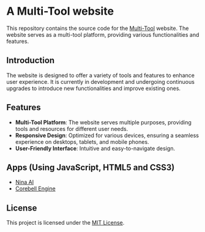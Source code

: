 # A Multi-Tool website

This repository contains the source code for the [Multi-Tool](https://manugeni.is-a.dev/) website. The website serves as a multi-tool platform, providing various functionalities and features.

## Introduction

The website is designed to offer a variety of tools and features to enhance user experience. It is currently in development and undergoing continuous upgrades to introduce new functionalities and improve existing ones.

## Features
- **Multi-Tool Platform**: The website serves multiple purposes, providing tools and resources for different user needs.
- **Responsive Design**: Optimized for various devices, ensuring a seamless experience on desktops, tablets, and mobile phones.
- **User-Friendly Interface**: Intuitive and easy-to-navigate design.

## Apps (Using JavaScript, HTML5 and CSS3)

- [Nina AI](https://manugeni.is-a.dev/pages/apps/nina-chat/)
- [Corebell Engine](https://manugeni.is-a.dev/pages/apps/corebell-engine/)

## License

This project is licensed under the [MIT License](LICENSE).
